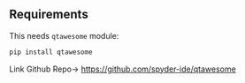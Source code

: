 ## Requirements
This needs `qtawesome` module:
```bash
pip install qtawesome
```

Link Github Repo-> https://github.com/spyder-ide/qtawesome